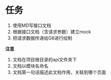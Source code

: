 # 任务
1. 使用MD写接口文档
2. 根据接口文档（含请求参数）建立mock
3. 把请求数据传递给G6进行绘制

**注意**
1. 文档在项目根目录的api文件夹下
2. 文档以模块名命名
3. 文档第一句话描述此文档作用，关联到哪个页面
